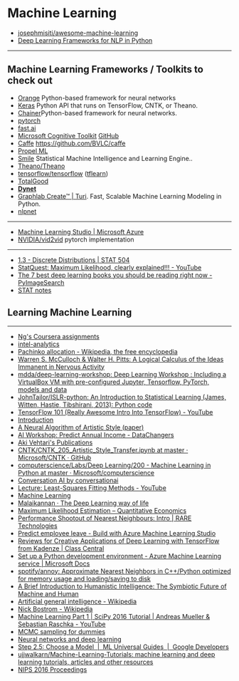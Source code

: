 
# Machine Learning

+ [josephmisiti/awesome-machine-learning](https://github.com/josephmisiti/awesome-machine-learning)
+ [Deep Learning Frameworks for NLP in Python](https://medium.com/@datamonsters/13-deep-learning-frameworks-for-natural-language-processing-in-python-2b84a6b6cd98)

-----------------------

## Machine Learning Frameworks / Toolkits to check out

+ [Orange](https://orange.biolab.si/) Python-based framework for neural networks
+ [Keras](https://keras.io/) Python API that runs on TensorFlow, CNTK, or Theano.
+ [Chainer](https://chainer.org/)Python-based framework for neural networks.
+ [pytorch](https://pytorch.org/)
+ [fast.ai](https://www.fast.ai/)
+ [Microsoft Cognitive Toolkit](https://www.microsoft.com/en-us/cognitive-toolkit/) [GitHub](https://github.com/Microsoft/CNTK)
+ [Caffe](http://caffe.berkeleyvision.org/) https://github.com/BVLC/caffe
+ [Propel ML](http://propelml.org/)
+ [Smile](http://haifengl.github.io/smile/) Statistical Machine Intelligence and Learning Engine..
+ [Theano/Theano](https://github.com/Theano/Theano)
+ [tensorflow/tensorflow](https://github.com/tensorflow/tensorflow) ([tflearn](https://github.com/tflearn/tflearn))
+ [TotalGood](https://github.com/totalgood)
+ **[Dynet](https://github.com/clab/dynet)**
+ [Graphlab Create™ | Turi](https://turi.com/). Fast, Scalable Machine Learning Modeling in Python.
+ [nlpnet](http://nilc.icmc.usp.br/nlpnet/)

-----------------------

+ [Machine Learning Studio | Microsoft Azure](https://azure.microsoft.com/en-us/services/machine-learning-studio/)
+ [NVIDIA/vid2vid](https://github.com/NVIDIA/vid2vid) pytorch implementation

-----------------------

+ [1.3 - Discrete Distributions | STAT 504](https://onlinecourses.science.psu.edu/stat504/node/209)
+ [StatQuest: Maximum Likelihood, clearly explained!!! - YouTube](https://www.youtube.com/watch?v=XepXtl9YKwc)
+ [The 7 best deep learning books you should be reading right now - PyImageSearch](https://www.pyimagesearch.com/2018/03/05/7-best-deep-learning-books-reading-right-now/)
+ [STAT notes](https://www.atmos.umd.edu/~ekalnay/syllabi/AOSC630/METO630ClassNotes3.pdf)

## Learning Machine Learning

-----------------------

+ [Ng's Coursera assignments](https://github.com/dibgerge/ml-coursera-python-assignments)
+ [intel-analytics](https://github.com/intel-analytics)
+ [Pachinko allocation - Wikipedia, the free encyclopedia](https://en.wikipedia.org/wiki/Pachinko_allocation)
+ [Warren S. McCulloch & Walter H. Pitts: A Logical Calculus of the Ideas Immanent in Nervous Activity](http://www.cse.chalmers.se/~coquand/AUTOMATA/mcp.pdf)
+ [mdda/deep-learning-workshop: Deep Learning Workshop : Including a VirtualBox VM with pre-configured Jupyter, Tensorflow, PyTorch, models and data](https://github.com/mdda/deep-learning-workshop)
+ [JohnTailor/ISLR-python: An Introduction to Statistical Learning (James, Witten, Hastie, Tibshirani, 2013): Python code](https://github.com/JohnTailor/ISLR-python)
+ [TensorFlow 101 (Really Awesome Intro Into TensorFlow) - YouTube](https://www.youtube.com/watch?v=oxf3o8IbCk4)
+ [Introduction](https://www.inferentialthinking.com/chapters/intro)
+ [A Neural Algorithm of Artistic Style (paper)](https://arxiv.org/pdf/1508.06576.pdf)
+ [AI Workshop: Predict Annual Income - DataChangers](https://www.datachangers.com/ai-workshop-predict-annual-income/)
+ [Aki Vehtari's Publications](https://users.aalto.fi/~ave/publications.html)
+ [CNTK/CNTK\_205\_Artistic\_Style\_Transfer.ipynb at master · Microsoft/CNTK · GitHub](https://github.com/Microsoft/CNTK/blob/master/Tutorials/CNTK_205_Artistic_Style_Transfer.ipynb)
+ [computerscience/Labs/Deep Learning/200 - Machine Learning in Python at master · Microsoft/computerscience](https://github.com/Microsoft/computerscience/tree/master/Labs/Deep%20Learning/200%20-%20Machine%20Learning%20in%20Python)
+ [Conversation AI by conversationai](https://conversationai.github.io/)
+ [Lecture: Least-Squares Fitting Methods - YouTube](https://www.youtube.com/watch?v=3hz6Tb1i2FY)
+ [Machine Learning](https://www.edx.org/course/machine-learning-columbiax-csmm-102x-2?utm_source=sailthru&utm_medium=email&utm_campaign=newsletter_themed_17in2017_20171214&utm_term=Career%20learners%20%2B%20likely%20enrollers%20%2B%20active%20learners%20%28excluding%20disengaged%20learners%29)
+ [Malaikannan · The Deep Learning way of life](http://malaikannan.io/page2/)
+ [Maximum Likelihood Estimation – Quantitative Economics](https://lectures.quantecon.org/py/mle.html)
+ [Performance Shootout of Nearest Neighbours: Intro | RARE Technologies](https://rare-technologies.com/performance-shootout-of-nearest-neighbours-intro/)
+ [Predict employee leave - Build with Azure Machine Learning Studio](https://www.datachangers.com/predict-employee-leave/)
+ [Reviews for Creative Applications of Deep Learning with TensorFlow from Kadenze | Class Central](https://www.class-central.com/mooc/6679/kadenze-creative-applications-of-deep-learning-with-tensorflow)
+ [Set up a Python development environment - Azure Machine Learning service | Microsoft Docs](https://docs.microsoft.com/en-us/azure/machine-learning/service/how-to-configure-environment)
+ [spotify/annoy: Approximate Nearest Neighbors in C++/Python optimized for memory usage and loading/saving to disk](https://github.com/spotify/annoy)
+ [A Brief Introduction to Humanistic Intelligence: The Symbiotic Future of Machine and Human](https://medium.com/syncedreview/a-brief-introduction-to-humanistic-intelligence-the-symbiotic-future-of-machine-and-human-e79500c1af97)
+ [Artificial general intelligence - Wikipedia](https://en.wikipedia.org/wiki/Artificial_general_intelligence#Feasibility)
+ [Nick Bostrom - Wikipedia](https://en.wikipedia.org/wiki/Nick_Bostrom)
+ [Machine Learning Part 1 | SciPy 2016 Tutorial | Andreas Mueller & Sebastian Raschka - YouTube](https://www.youtube.com/watch?v=OB1reY6IX-o&list=PLYx7XA2nY5Gf37zYZMw6OqGFRPjB1jCy6)
+ [MCMC sampling for dummies](http://twiecki.github.io/blog/2015/11/10/mcmc-sampling/)
+ [Neural networks and deep learning](http://neuralnetworksanddeeplearning.com/)
+ [Step 2.5: Choose a Model  |  ML Universal Guides  |  Google Developers](https://developers.google.com/machine-learning/guides/text-classification/step-2-5?authuser=2)
+ [ujjwalkarn/Machine-Learning-Tutorials: machine learning and deep learning tutorials, articles and other resources](https://github.com/ujjwalkarn/Machine-Learning-Tutorials)
+ [NIPS 2016 Proceedings](https://papers.nips.cc/book/advances-in-neural-information-processing-systems-29-2016)
